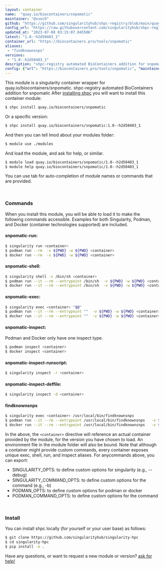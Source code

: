 ```yaml
---
layout: container
name:  "quay.io/biocontainers/snpomatic"
maintainer: "@vsoch"
github: "https://github.com/singularityhub/shpc-registry/blob/main/quay.io/biocontainers/snpomatic/container.yaml"
config_url: "https://raw.githubusercontent.com/singularityhub/shpc-registry/main/quay.io/biocontainers/snpomatic/container.yaml"
updated_at: "2023-07-08 03:15:07.045506"
latest: "1.0--h2d50403_1"
container_url: "https://biocontainers.pro/tools/snpomatic"
aliases:
 - "findknownsnps"
versions:
 - "1.0--h2d50403_1"
description: "shpc-registry automated BioContainers addition for snpomatic"
config: {"url": "https://biocontainers.pro/tools/snpomatic", "maintainer": "@vsoch", "description": "shpc-registry automated BioContainers addition for snpomatic", "latest": {"1.0--h2d50403_1": "sha256:67e92ac07f1adeb6b0f0b7562bdcb4e0eae778a0a3df3f6899f8851708d56e2d"}, "tags": {"1.0--h2d50403_1": "sha256:67e92ac07f1adeb6b0f0b7562bdcb4e0eae778a0a3df3f6899f8851708d56e2d"}, "docker": "quay.io/biocontainers/snpomatic", "aliases": {"findknownsnps": "/usr/local/bin/findknownsnps"}}
---
```


This module is a singularity container wrapper for quay.io/biocontainers/snpomatic.
shpc-registry automated BioContainers addition for snpomatic
After [installing shpc](#install) you will want to install this container module:


```bash
$ shpc install quay.io/biocontainers/snpomatic
```

Or a specific version:

```bash
$ shpc install quay.io/biocontainers/snpomatic:1.0--h2d50403_1
```

And then you can tell lmod about your modules folder:

```bash
$ module use ./modules
```

And load the module, and ask for help, or similar.

```bash
$ module load quay.io/biocontainers/snpomatic/1.0--h2d50403_1
$ module help quay.io/biocontainers/snpomatic/1.0--h2d50403_1
```

You can use tab for auto-completion of module names or commands that are provided.

<br>

### Commands

When you install this module, you will be able to load it to make the following commands accessible.
Examples for both Singularity, Podman, and Docker (container technologies supported) are included.

#### snpomatic-run:

```bash
$ singularity run <container>
$ podman run --rm  -v ${PWD} -w ${PWD} <container>
$ docker run --rm  -v ${PWD} -w ${PWD} <container>
```

#### snpomatic-shell:

```bash
$ singularity shell -s /bin/sh <container>
$ podman run --it --rm --entrypoint /bin/sh  -v ${PWD} -w ${PWD} <container>
$ docker run --it --rm --entrypoint /bin/sh  -v ${PWD} -w ${PWD} <container>
```

#### snpomatic-exec:

```bash
$ singularity exec <container> "$@"
$ podman run --it --rm --entrypoint ""  -v ${PWD} -w ${PWD} <container> "$@"
$ docker run --it --rm --entrypoint ""  -v ${PWD} -w ${PWD} <container> "$@"
```

#### snpomatic-inspect:

Podman and Docker only have one inspect type.

```bash
$ podman inspect <container>
$ docker inspect <container>
```

#### snpomatic-inspect-runscript:

```bash
$ singularity inspect -r <container>
```

#### snpomatic-inspect-deffile:

```bash
$ singularity inspect -d <container>
```


#### findknownsnps

```bash
$ singularity exec <container> /usr/local/bin/findknownsnps
$ podman run --it --rm --entrypoint /usr/local/bin/findknownsnps   -v ${PWD} -w ${PWD} <container> -c " $@"
$ docker run --it --rm --entrypoint /usr/local/bin/findknownsnps   -v ${PWD} -w ${PWD} <container> -c " $@"
```



In the above, the `<container>` directive will reference an actual container provided
by the module, for the version you have chosen to load. An environment file in the
module folder will also be bound. Note that although a container
might provide custom commands, every container exposes unique exec, shell, run, and
inspect aliases. For anycommands above, you can export:

 - SINGULARITY_OPTS: to define custom options for singularity (e.g., --debug)
 - SINGULARITY_COMMAND_OPTS: to define custom options for the command (e.g., -b)
 - PODMAN_OPTS: to define custom options for podman or docker
 - PODMAN_COMMAND_OPTS: to define custom options for the command

<br>

### Install

You can install shpc locally (for yourself or your user base) as follows:

```bash
$ git clone https://github.com/singularityhub/singularity-hpc
$ cd singularity-hpc
$ pip install -e .
```

Have any questions, or want to request a new module or version? [ask for help!](https://github.com/singularityhub/singularity-hpc/issues)